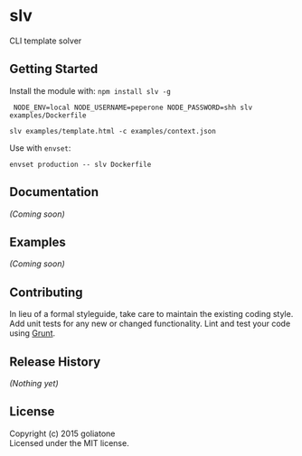 # slv

CLI template solver

## Getting Started
Install the module with: `npm install slv -g`

```
 NODE_ENV=local NODE_USERNAME=peperone NODE_PASSWORD=shh slv examples/Dockerfile
```

```
slv examples/template.html -c examples/context.json
```

Use with `envset`:
```
envset production -- slv Dockerfile
```

## Documentation
_(Coming soon)_

## Examples
_(Coming soon)_

## Contributing
In lieu of a formal styleguide, take care to maintain the existing coding style. Add unit tests for any new or changed functionality. Lint and test your code using [Grunt](http://gruntjs.com/).

## Release History
_(Nothing yet)_

## License
Copyright (c) 2015 goliatone  
Licensed under the MIT license.
